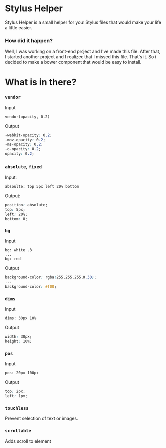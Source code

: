 Stylus Helper
=============

Stylus Helper is a small helper for your Stylus files that would make your life a little easier.

### How did it happen?

Well, I was working on a front-end project and I've made this file. After that, I started another project and I realized that I missed this file. That's it. So i decided to make a bower component that would be easy to install.

# What is in there?

### `vendor`

Input

```stylus
vendor(opacity, 0.2)
```

Output

```css
-webkit-opacity: 0.2;
-moz-opacity: 0.2;
-ms-opacity: 0.2;
-o-opacity: 0.2;
opacity: 0.2;
```

### `absolute`, `fixed`

Input:

```stylus
absoulte: top 5px left 20% bottom
```

Output:
```css
position: absolute;
top: 5px;
left: 20%;
bottom: 0;
```

### `bg`

Input

```stylus
bg: white .3
...
bg: red
```

Output

```css
background-color: rgba(255,255,255,0.30);
...
background-color: #f00;
```

### `dims`

Input

```stylus
dims: 30px 10%
```

Output

```css
width: 30px;
height: 10%;
```

### `pos`

Input

```stylus
pos: 20px 100px
```

Output

```css
top: 2px;
left: 1px;
```

### `touchless`

Prevent selection of text or images.

### `scrollable`

Adds scroll to element